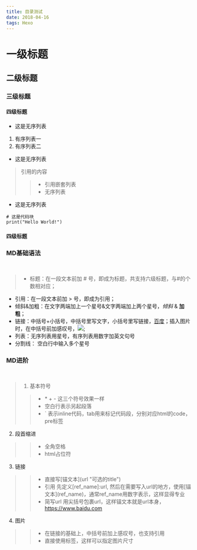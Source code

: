 ```yaml
---
title: 目录测试
date: 2018-04-16
tags: Hexo
---
```


# 一级标题

## 二级标题

### 三级标题
#### 四级标题
- 这是无序列表
1. 有序列表一
2. 有序列表二

- 这是无序列表
> 引用的内容
>>+ 引用嵌套列表
>>+ 无序列表

- 这是无序列表
```
# 这是代码块
print("Hello World!")
```

#### 四级标题

### MD基础语法  
 
>* 标题：在一段文本前加 # 号，即成为标题，共支持六级标题，与#的个数相对应；
* 引用：在一段文本前加 > 号，即成为引用；
* 倾斜&加粗：在文字两端加上一个星号&文字两端加上两个星号，*倾斜* & **加粗**；
* 链接：中括号+小括号，中括号里写文字，小括号里写链接，[百度](https://www.baidu.com)；插入图片时，在中括号前加感叹号，![](https://timgsa.baidu.com/timg?image&quality=80&size=b9999_10000&sec=1521368047116&di=8ba2e70993d68e2611dc713d2bc6febc&imgtype=0&src=http%3A%2F%2F2.im.guokr.com%2FYtavWcYpNiA3PDc9nI3VlKABHBwMwev-sVT_rHUQJAjEAQAA_wAAAEpQ.jpg%3FimageView2%2F1%2Fw%2F400%2Fh%2F240);
* 列表：无序列表用星号，有序列表用数字加英文句号
* 分割线： 空白行中输入多个星号 
 
### MD进阶
 
>1. 基本符号
>>- \* \+ \- 这三个符号效果一样
>>- 空白行表示另起段落
>>- \` 表示inline代码，tab用来标记代码段，分别对应html的code，pre标签
2. 段首缩进
>>- 全角空格
>>- html占位符
3. 链接
>>- 直接写\[锚文本\](url "可选的title")
>>- 引用 先定义\[ref_name\]:url, 然后在需要写入url的地方，使用\[锚文本\](ref_name)，通常ref_name用数字表示，这样显得专业
>>- 简写url 用尖括号包裹url，这样锚文本就是url本身，<https://www.baidu.com>
4. 图片
>>- 在链接的基础上，中括号前加上感叹号，也支持引用
>>- 直接使用<img>标签，这样可以指定图片尺寸
